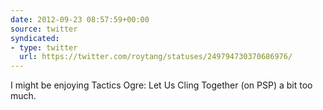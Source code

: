 ```yaml
---
date: 2012-09-23 08:57:59+00:00
source: twitter
syndicated:
- type: twitter
  url: https://twitter.com/roytang/statuses/249794730370686976/
---
```


I might be enjoying Tactics Ogre: Let Us Cling Together (on PSP) a bit too much.